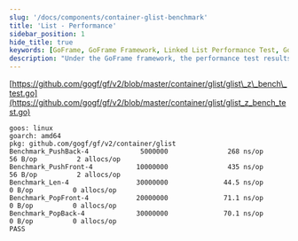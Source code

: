 ```yaml
---
slug: '/docs/components/container-glist-benchmark'
title: 'List - Performance'
sidebar_position: 1
hide_title: true
keywords: [GoFrame, GoFrame Framework, Linked List Performance Test, Go Language, Performance Benchmark, PushBack, PushFront, Len, PopFront, PopBack]
description: "Under the GoFrame framework, the performance test results of the linked list (container/glist). A series of benchmark tests, including PushBack, PushFront, Len, PopFront, and PopBack, were conducted to evaluate the efficiency and performance of linked list operations to help developers optimize code performance."
---
```


[https://github.com/gogf/gf/v2/blob/master/container/glist/glist\_z\_bench\_test.go](https://github.com/gogf/gf/v2/blob/master/container/glist/glist_z_bench_test.go)

```
goos: linux
goarch: amd64
pkg: github.com/gogf/gf/v2/container/glist
Benchmark_PushBack-4             5000000               268 ns/op              56 B/op          2 allocs/op
Benchmark_PushFront-4           10000000               435 ns/op              56 B/op          2 allocs/op
Benchmark_Len-4                 30000000              44.5 ns/op               0 B/op          0 allocs/op
Benchmark_PopFront-4            20000000              71.1 ns/op               0 B/op          0 allocs/op
Benchmark_PopBack-4             30000000              70.1 ns/op               0 B/op          0 allocs/op
PASS
```